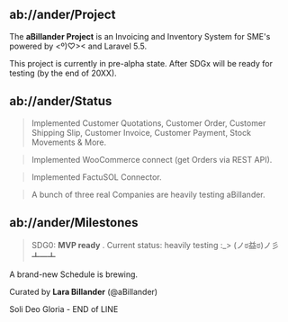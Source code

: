 ## ab://ander/Project

The **aBillander Project** is an Invoicing and Inventory System for SME's powered by  <º)♡><  and  Laravel 5.5.

This project is currently in pre-alpha state. After SDGx will be ready for testing (by the end of 20XX).


## ab://ander/Status

> Implemented Customer Quotations, Customer Order, Customer Shipping Slip, Customer Invoice, Customer Payment, Stock Movements & More.

> Implemented WooCommerce connect (get Orders via REST API).

> Implemented FactuSOL Connector.

> A bunch of three real Companies are heavily testing aBillander.


## ab://ander/Milestones

> SDG0: **MVP ready** . Current status: heavily testing  :_> (ノಠ益ಠ)ノ彡┻━┻ 


A brand-new Schedule is brewing.


Curated by **Lara Billander** (@aBillander)

Soli Deo Gloria - END of LINE

